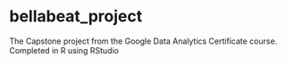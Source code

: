 # bellabeat_project

The Capstone project from the Google Data Analytics Certificate course. Completed in R using RStudio
